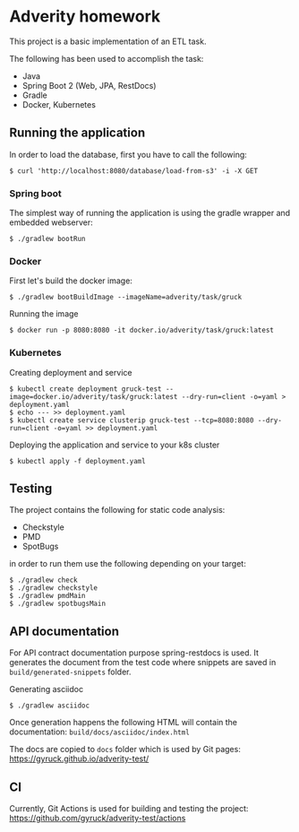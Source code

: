 # Adverity homework
This project is a basic implementation of an ETL task.

The following has been used to accomplish the task:
* Java
* Spring Boot 2 (Web, JPA, RestDocs)
* Gradle
* Docker, Kubernetes

## Running the application

In order to load the database, first you have to call the following:
```shell
$ curl 'http://localhost:8080/database/load-from-s3' -i -X GET
```

### Spring boot
The simplest way of running the application is using the gradle wrapper and embedded webserver:
```shell
$ ./gradlew bootRun
```

### Docker
First let's build the docker image:
```shell
$ ./gradlew bootBuildImage --imageName=adverity/task/gruck
```

Running the image
```shell
$ docker run -p 8080:8080 -it docker.io/adverity/task/gruck:latest
```

### Kubernetes
Creating deployment and service
```shell
$ kubectl create deployment gruck-test --image=docker.io/adverity/task/gruck:latest --dry-run=client -o=yaml > deployment.yaml
$ echo --- >> deployment.yaml
$ kubectl create service clusterip gruck-test --tcp=8080:8080 --dry-run=client -o=yaml >> deployment.yaml
```

Deploying the application and service to your k8s cluster
```shell
$ kubectl apply -f deployment.yaml
```

## Testing
The project contains the following for static code analysis:
* Checkstyle
* PMD
* SpotBugs

in order to run them use the following depending on your target:
```shell
$ ./gradlew check
$ ./gradlew checkstyle
$ ./gradlew pmdMain
$ ./gradlew spotbugsMain
```

## API documentation
For API contract documentation purpose spring-restdocs is used.
It generates the document from the test code
where snippets are saved in `build/generated-snippets` folder.

Generating asciidoc
```shell
$ ./gradlew asciidoc
```

Once generation happens the following HTML will contain the documentation:
`build/docs/asciidoc/index.html`

The docs are copied to `docs` folder which is used by Git pages:
https://gyruck.github.io/adverity-test/

## CI
Currently, Git Actions is used for building and testing the project:
https://github.com/gyruck/adverity-test/actions